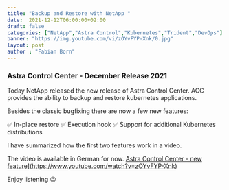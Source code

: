 ```yaml
---
title: "Backup and Restore with NetApp "
date:  2021-12-12T06:00:00+02:00
draft: false
categories: ["NetApp","Astra Control","Kubernetes","Trident","DevOps"]
banner: "https://img.youtube.com/vi/zOYvFYP-Xnk/0.jpg"
layout: post
author : "Fabian Born"
---
```

### Astra Control Center - December Release 2021
Today NetApp released the new release of Astra Control Center. ACC provides the ability to backup and restore kubernetes applications.

Besides the classic bugfixing there are now a few new features:

✅ In-place restore
✅ Execution hook
✅ Support for additional Kubernetes distributions

I have summarized how the first two features work in a video.

The video is available in German for now. [Astra Control Center - new feature](https://img.youtube.com/vi/zOYvFYP-Xnk/0.jpg)](https://www.youtube.com/watch?v=zOYvFYP-Xnk) 

Enjoy listening 😉